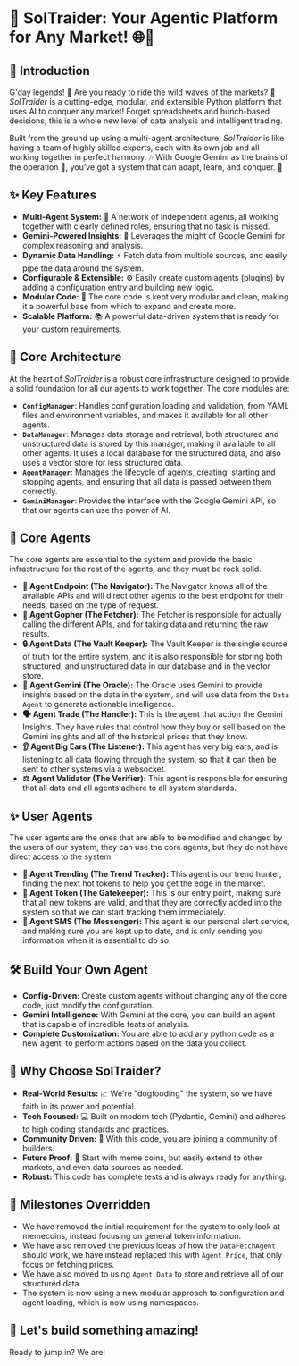 # 🚀 SolTraider: Your Agentic Platform for Any Market! 🌐🧠

## 🌟 Introduction

G'day legends! 👋 Are you ready to ride the wild waves of the markets? 🌊 *SolTraider* is a cutting-edge, modular, and extensible Python platform that uses AI to conquer any market! Forget spreadsheets and hunch-based decisions; this is a whole new level of data analysis and intelligent trading.

Built from the ground up using a multi-agent architecture, *SolTraider* is like having a team of highly skilled experts, each with its own job and all working together in perfect harmony. 🎶 With Google Gemini as the brains of the operation 🧠, you’ve got a system that can adapt, learn, and conquer. 💪

## ✨ Key Features

*   **Multi-Agent System:** 🤖 A network of independent agents, all working together with clearly defined roles, ensuring that no task is missed.
*   **Gemini-Powered Insights:** 🧠 Leverages the might of Google Gemini for complex reasoning and analysis.
*   **Dynamic Data Handling:** ⚡️ Fetch data from multiple sources, and easily pipe the data around the system.
*   **Configurable & Extensible:** ⚙️ Easily create custom agents (plugins) by adding a configuration entry and building new logic.
*   **Modular Code:** 🧩 The core code is kept very modular and clean, making it a powerful base from which to expand and create more.
*   **Scalable Platform:** 📚 A powerful data-driven system that is ready for your custom requirements.

## 🎯 Core Architecture

At the heart of *SolTraider* is a robust core infrastructure designed to provide a solid foundation for all our agents to work together. The core modules are:

*   **`ConfigManager`**: Handles configuration loading and validation, from YAML files and environment variables, and makes it available for all other agents.
*   **`DataManager`**: Manages data storage and retrieval, both structured and unstructured data is stored by this manager, making it available to all other agents. It uses a local database for the structured data, and also uses a vector store for less structured data.
*   **`AgentManager`**: Manages the lifecycle of agents, creating, starting and stopping agents, and ensuring that all data is passed between them correctly.
*   **`GeminiManager`**: Provides the interface with the Google Gemini API, so that our agents can use the power of AI.

## 🤖 Core Agents

The core agents are essential to the system and provide the basic infrastructure for the rest of the agents, and they must be rock solid.

*   **🧭 Agent Endpoint (The Navigator):** The Navigator knows all of the available APIs and will direct other agents to the best endpoint for their needs, based on the type of request.
*   **🏃 Agent Gopher (The Fetcher):** The Fetcher is responsible for actually calling the different APIs, and for taking data and returning the raw results.
*  **🔒 Agent Data (The Vault Keeper):** The Vault Keeper is the single source of truth for the entire system, and it is also responsible for storing both structured, and unstructured data in our database and in the vector store.
*  **🧠 Agent Gemini (The Oracle):** The Oracle uses Gemini to provide insights based on the data in the system, and will use data from the `Data Agent` to generate actionable intelligence.
*  **🗣️ Agent Trade (The Handler):** This is the agent that action the Gemini Insights. They have rules that control how they buy or sell based on the Gemini insights and all of the historical prices that they know.
* **👂 Agent Big Ears (The Listener):** This agent has very big ears, and is listening to all data flowing through the system, so that it can then be sent to other systems via a websocket.
*  **⚖️ Agent Validator (The Verifier):** This agent is responsible for ensuring that all data and all agents adhere to all system standards.

## ✨ User Agents

The user agents are the ones that are able to be modified and changed by the users of our system, they can use the core agents, but they do not have direct access to the system.

*   **🎯 Agent Trending (The Trend Tracker):** This agent is our trend hunter, finding the next hot tokens to help you get the edge in the market.
*  **🔑 Agent Token (The Gatekeeper):** This is our entry point, making sure that all new tokens are valid, and that they are correctly added into the system so that we can start tracking them immediately.
*  **📣 Agent SMS (The Messenger):** This agent is our personal alert service, and making sure you are kept up to date, and is only sending you information when it is essential to do so.

## 🛠️ Build Your Own Agent

*   **Config-Driven:** Create custom agents without changing any of the core code, just modify the configuration.
*   **Gemini Intelligence:** With Gemini at the core, you can build an agent that is capable of incredible feats of analysis.
*   **Complete Customization:** You are able to add any python code as a new agent, to perform actions based on the data you collect.

## 🎯 Why Choose SolTraider?

*   **Real-World Results:** 📈 We're "dogfooding" the system, so we have faith in its power and potential.
*   **Tech Focused:** 💻 Built on modern tech (Pydantic, Gemini) and adheres to high coding standards and practices.
*   **Community Driven:** 🤝 With this code, you are joining a community of builders.
*   **Future Proof:** 🚀 Start with meme coins, but easily extend to other markets, and even data sources as needed.
*   **Robust:** This code has complete tests and is always ready for anything.

## 🚧 Milestones Overridden

*   We have removed the initial requirement for the system to only look at memecoins, instead focusing on general token information.
*   We have also removed the previous ideas of how the `DataFetchAgent` should work, we have instead replaced this with `Agent Price`, that only focus on fetching prices.
*  We have also moved to using `Agent Data` to store and retrieve all of our structured data.
*   The system is now using a new modular approach to configuration and agent loading, which is now using namespaces.

## 🚀 Let's build something amazing!

Ready to jump in? We are!
